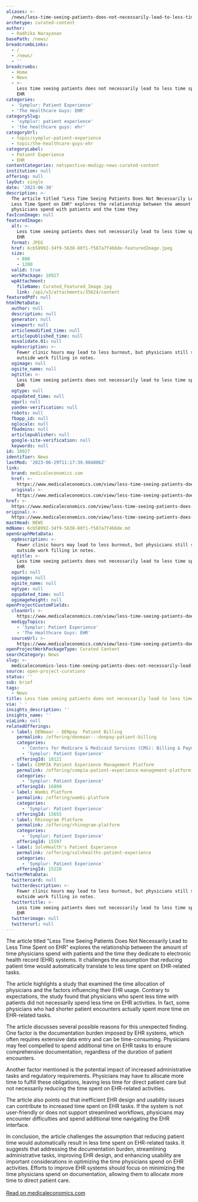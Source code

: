 ```yaml
---
aliases: >-
  /news/less-time-seeing-patients-does-not-necessarily-lead-to-less-time-spent-on-ehr
archetype: curated-content
author:
  - Radhika Narayanan
basePath: /news/
breadcrumbLinks:
  - /
  - /news/
  - ''
breadcrumbs:
  - Home
  - News
  - >-
    Less time seeing patients does not necessarily lead to less time spent on
    EHR
categories:
  - 'Symplur: Patient Experience'
  - 'The Healthcare Guys: EHR'
categorySlug:
  - 'symplur: patient experience'
  - 'the healthcare guys: ehr'
categoryUrl:
  - topic/symplur-patient-experience
  - topic/the-healthcare-guys-ehr
categoryLabel:
  - Patient Experience
  - EHR
contentCategories: netspective-medigy-news-curated-content
institution: null
offering: null
layOut: single
date: '2023-06-30'
description: >-
  The article titled "Less Time Seeing Patients Does Not Necessarily Lead to
  Less Time Spent on EHR" explores the relationship between the amount of time
  physicians spend with patients and the time they
favIconImage: null
featuredImage:
  alt: >-
    Less time seeing patients does not necessarily lead to less time spent on
    EHR
  format: JPEG
  href: 6cb58992-34f9-5638-80f1-f587a7f468de-featuredImage.jpeg
  size:
    - 800
    - 1200
  valid: true
  workPackage: 18927
  wpAttachment:
    fileName: Curated_Featured_Image.jpg
    link: /api/v3/attachments/35624/content
featuredPdf: null
htmlMetaData:
  author: null
  description: null
  generator: null
  viewport: null
  articlemodified_time: null
  articlepublished_time: null
  msvalidate.01: null
  ogdescription: >-
    Fewer clinic hours may lead to less burnout, but physicians still spend time
    outside work filling in notes.
  ogimage: null
  ogsite_name: null
  ogtitle: >-
    Less time seeing patients does not necessarily lead to less time spent on
    EHR
  ogtype: null
  ogupdated_time: null
  ogurl: null
  yandex-verification: null
  robots: null
  fbapp_id: null
  oglocale: null
  fbadmins: null
  articlepublisher: null
  google-site-verification: null
  keywords: null
id: 18927
identifier: News
lastMod: '2023-06-29T11:17:39.984806Z'
link:
  brand: medicaleconomics.com
  href: >-
    https://www.medicaleconomics.com/view/less-time-seeing-patients-does-not-necessarily-lead-to-less-time-spent-on-ehr
  original: >-
    https://www.medicaleconomics.com/view/less-time-seeing-patients-does-not-necessarily-lead-to-less-time-spent-on-ehr
href: >-
  https://www.medicaleconomics.com/view/less-time-seeing-patients-does-not-necessarily-lead-to-less-time-spent-on-ehr
original: >-
  https://www.medicaleconomics.com/view/less-time-seeing-patients-does-not-necessarily-lead-to-less-time-spent-on-ehr
mastHead: NEWS
mdName: 6cb58992-34f9-5638-80f1-f587a7f468de.md
openGraphMetaData:
  ogdescription: >-
    Fewer clinic hours may lead to less burnout, but physicians still spend time
    outside work filling in notes.
  ogtitle: >-
    Less time seeing patients does not necessarily lead to less time spent on
    EHR
  ogurl: null
  ogimage: null
  ogsite_name: null
  ogtype: null
  ogupdated_time: null
  ogimageheight: null
openProjectCustomFields:
  cleanUrl: >-
    https://www.medicaleconomics.com/view/less-time-seeing-patients-does-not-necessarily-lead-to-less-time-spent-on-ehr
  medigyTopics:
    - 'Symplur: Patient Experience'
    - 'The Healthcare Guys: EHR'
  sourceUrl: >-
    https://www.medicaleconomics.com/view/less-time-seeing-patients-does-not-necessarily-lead-to-less-time-spent-on-ehr
openProjectWorkPackageType: Curated Content
searchCategory: News
slug: >-
  medicaleconomics-less-time-seeing-patients-does-not-necessarily-lead-to-less-time-spent-on-ehr
source: open-project-curations
status: ''
sub: brief
tags:
  - News
title: Less time seeing patients does not necessarily lead to less time spent on EHR
via: ' '
insights_description: ''
insights_name: ''
viaLink: null
relatedOfferings:
  - label: DENmaar - DENpay  Patient Billing
    permalink: /offering/denmaar---denpay-patient-billing
    categories:
      - 'Centers for Medicare & Medicaid Services (CMS): Billing & Payments'
      - 'Symplur: Patient Experience'
    offeringId: 18121
  - label: CEMPIA Patient Experience Management Platform
    permalink: /offering/cempia-patient-experience-management-platform
    categories:
      - 'Symplur: Patient Experience'
    offeringId: 16899
  - label: Wambi Platform
    permalink: /offering/wambi-platform
    categories:
      - 'Symplur: Patient Experience'
    offeringId: 15655
  - label: Rhinogram Platform
    permalink: /offering/rhinogram-platform
    categories:
      - 'Symplur: Patient Experience'
    offeringId: 15597
  - label: SolvHealth's Patient Experience
    permalink: /offering/solvhealths-patient-experience
    categories:
      - 'Symplur: Patient Experience'
    offeringId: 15228
twitterMetaData:
  twittercard: null
  twitterdescription: >-
    Fewer clinic hours may lead to less burnout, but physicians still spend time
    outside work filling in notes.
  twittertitle: >-
    Less time seeing patients does not necessarily lead to less time spent on
    EHR
  twitterimage: null
  twitterurl: null
---
```

<p>The article titled "Less Time Seeing Patients Does Not Necessarily Lead to Less Time Spent on EHR" explores the relationship between the amount of time physicians spend with patients and the time they dedicate to electronic health record (EHR) systems. It challenges the assumption that reducing patient time would automatically translate to less time spent on EHR-related tasks.</p><p>The article highlights a study that examined the time allocation of physicians and the factors influencing their EHR usage. Contrary to expectations, the study found that physicians who spent less time with patients did not necessarily spend less time on EHR activities. In fact, some physicians who had shorter patient encounters actually spent more time on EHR-related tasks.</p><p>The article discusses several possible reasons for this unexpected finding. One factor is the documentation burden imposed by EHR systems, which often requires extensive data entry and can be time-consuming. Physicians may feel compelled to spend additional time on EHR tasks to ensure comprehensive documentation, regardless of the duration of patient encounters.</p><p>Another factor mentioned is the potential impact of increased administrative tasks and regulatory requirements. Physicians may have to allocate more time to fulfill these obligations, leaving less time for direct patient care but not necessarily reducing the time spent on EHR-related activities.</p><p>The article also points out that inefficient EHR design and usability issues can contribute to increased time spent on EHR tasks. If the system is not user-friendly or does not support streamlined workflows, physicians may encounter difficulties and spend additional time navigating the EHR interface.</p><p>In conclusion, the article challenges the assumption that reducing patient time would automatically result in less time spent on EHR-related tasks. It suggests that addressing the documentation burden, streamlining administrative tasks, improving EHR design, and enhancing usability are important considerations in optimizing the time physicians spend on EHR activities. Efforts to improve EHR systems should focus on minimizing the time physicians spend on documentation, allowing them to allocate more time to direct patient care.<br><br><a href="https://www.medicaleconomics.com/view/less-time-seeing-patients-does-not-necessarily-lead-to-less-time-spent-on-ehr">Read on medicaleconomics.com</a></p>